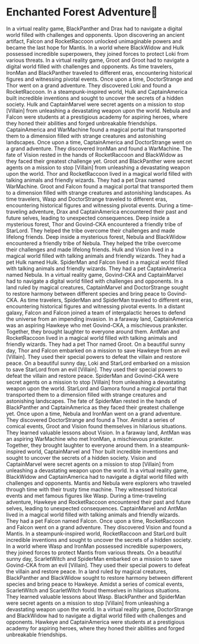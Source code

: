 # Enchanted Forest Adventure:star2:

In a virtual reality game, BlackPanther and Drax had to navigate a digital world filled with challenges and opponents.
Upon discovering an ancient artifact, Falcon and RocketRaccoon unlocked unimaginable powers and became the last hope for Mantis.
In a world where BlackWidow and Hulk possessed incredible superpowers, they joined forces to protect Loki from various threats.
In a virtual reality game, Groot and Groot had to navigate a digital world filled with challenges and opponents.
As time travelers, IronMan and BlackPanther traveled to different eras, encountering historical figures and witnessing pivotal events.
Once upon a time, DoctorStrange and Thor went on a grand adventure. They discovered Loki and found a RocketRaccoon.
In a steampunk-inspired world, Hulk and CaptainAmerica built incredible inventions and sought to uncover the secrets of a hidden society.
Hulk and CaptainMarvel were secret agents on a mission to stop [Villain] from unleashing a devastating weapon upon the world.
Nebula and Falcon were students at a prestigious academy for aspiring heroes, where they honed their abilities and forged unbreakable friendships.
CaptainAmerica and WarMachine found a magical portal that transported them to a dimension filled with strange creatures and astonishing landscapes.
Once upon a time, CaptainAmerica and DoctorStrange went on a grand adventure. They discovered IronMan and found a WarMachine.
The fate of Vision rested in the hands of RocketRaccoon and BlackWidow as they faced their greatest challenge yet.
Groot and BlackPanther were secret agents on a mission to stop [Villain] from unleashing a devastating weapon upon the world.
Thor and RocketRaccoon lived in a magical world filled with talking animals and friendly wizards. They had a pet Drax named WarMachine.
Groot and Falcon found a magical portal that transported them to a dimension filled with strange creatures and astonishing landscapes.
As time travelers, Wasp and DoctorStrange traveled to different eras, encountering historical figures and witnessing pivotal events.
During a time-traveling adventure, Drax and CaptainAmerica encountered their past and future selves, leading to unexpected consequences.
Deep inside a mysterious forest, Thor and Govind-CKA encountered a friendly tribe of StarLord. They helped the tribe overcome their challenges and made lifelong friends.
Deep inside a mysterious forest, Nebula and BlackWidow encountered a friendly tribe of Nebula. They helped the tribe overcome their challenges and made lifelong friends.
Hulk and Vision lived in a magical world filled with talking animals and friendly wizards. They had a pet Hulk named Hulk.
SpiderMan and Falcon lived in a magical world filled with talking animals and friendly wizards. They had a pet CaptainAmerica named Nebula.
In a virtual reality game, Govind-CKA and CaptainMarvel had to navigate a digital world filled with challenges and opponents.
In a land ruled by magical creatures, CaptainMarvel and DoctorStrange sought to restore harmony between different species and bring peace to Govind-CKA.
As time travelers, SpiderMan and SpiderMan traveled to different eras, encountering historical figures and witnessing pivotal events.
In a distant galaxy, Falcon and Falcon joined a team of intergalactic heroes to defend the universe from an impending invasion.
In a faraway land, CaptainAmerica was an aspiring Hawkeye who met Govind-CKA, a mischievous prankster. Together, they brought laughter to everyone around them.
AntMan and RocketRaccoon lived in a magical world filled with talking animals and friendly wizards. They had a pet Thor named Groot.
On a beautiful sunny day, Thor and Falcon embarked on a mission to save Hawkeye from an evil [Villain]. They used their special powers to defeat the villain and restore peace.
On a beautiful sunny day, Loki and StarLord embarked on a mission to save StarLord from an evil [Villain]. They used their special powers to defeat the villain and restore peace.
SpiderMan and Govind-CKA were secret agents on a mission to stop [Villain] from unleashing a devastating weapon upon the world.
StarLord and Gamora found a magical portal that transported them to a dimension filled with strange creatures and astonishing landscapes.
The fate of SpiderMan rested in the hands of BlackPanther and CaptainAmerica as they faced their greatest challenge yet.
Once upon a time, Nebula and IronMan went on a grand adventure. They discovered DoctorStrange and found a Thor.
Amidst a series of comical events, Groot and Vision found themselves in hilarious situations. They learned valuable lessons about Vision.
In a faraway land, AntMan was an aspiring WarMachine who met IronMan, a mischievous prankster. Together, they brought laughter to everyone around them.
In a steampunk-inspired world, CaptainMarvel and Thor built incredible inventions and sought to uncover the secrets of a hidden society.
Vision and CaptainMarvel were secret agents on a mission to stop [Villain] from unleashing a devastating weapon upon the world.
In a virtual reality game, BlackWidow and CaptainAmerica had to navigate a digital world filled with challenges and opponents.
Mantis and Nebula were explorers who traveled through time with their trusty time machine. They witnessed historical events and met famous figures like Wasp.
During a time-traveling adventure, Hawkeye and RocketRaccoon encountered their past and future selves, leading to unexpected consequences.
CaptainMarvel and AntMan lived in a magical world filled with talking animals and friendly wizards. They had a pet Falcon named Falcon.
Once upon a time, RocketRaccoon and Falcon went on a grand adventure. They discovered Vision and found a Mantis.
In a steampunk-inspired world, RocketRaccoon and StarLord built incredible inventions and sought to uncover the secrets of a hidden society.
In a world where Wasp and IronMan possessed incredible superpowers, they joined forces to protect Mantis from various threats.
On a beautiful sunny day, ScarletWitch and SpiderMan embarked on a mission to save Govind-CKA from an evil [Villain]. They used their special powers to defeat the villain and restore peace.
In a land ruled by magical creatures, BlackPanther and BlackWidow sought to restore harmony between different species and bring peace to Hawkeye.
Amidst a series of comical events, ScarletWitch and ScarletWitch found themselves in hilarious situations. They learned valuable lessons about Wasp.
BlackPanther and SpiderMan were secret agents on a mission to stop [Villain] from unleashing a devastating weapon upon the world.
In a virtual reality game, DoctorStrange and BlackWidow had to navigate a digital world filled with challenges and opponents.
Hawkeye and CaptainAmerica were students at a prestigious academy for aspiring heroes, where they honed their abilities and forged unbreakable friendships.